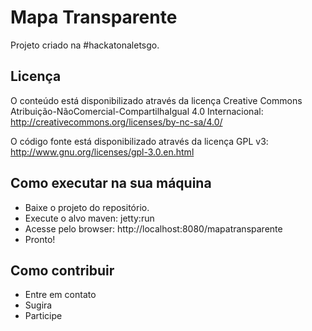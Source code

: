 Mapa Transparente
=================

Projeto criado na #hackatonaletsgo.

Licença
-------

O conteúdo está disponibilizado através da licença Creative Commons Atribuição-NãoComercial-CompartilhaIgual 4.0 Internacional: http://creativecommons.org/licenses/by-nc-sa/4.0/

O código fonte está disponibilizado através da licença GPL v3: http://www.gnu.org/licenses/gpl-3.0.en.html


Como executar na sua máquina
----------------------------
* Baixe o projeto do repositório.
* Execute o alvo maven: jetty:run
* Acesse pelo browser: http://localhost:8080/mapatransparente
* Pronto! 

Como contribuir
---------------
* Entre em contato
* Sugira
* Participe
